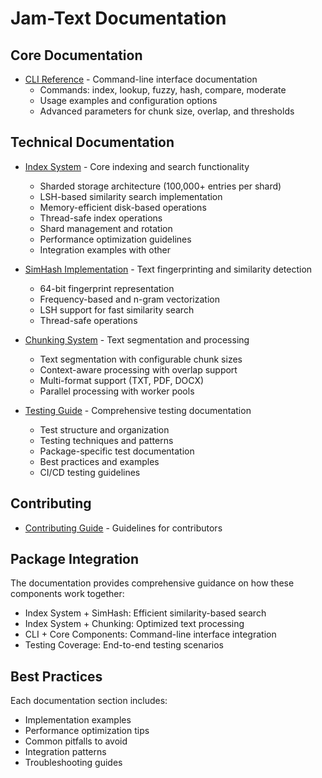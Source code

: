 # Jam-Text Documentation

## Core Documentation
- [CLI Reference](cli.md) - Command-line interface documentation
  - Commands: index, lookup, fuzzy, hash, compare, moderate
  - Usage examples and configuration options
  - Advanced parameters for chunk size, overlap, and thresholds

## Technical Documentation
- [Index System](Index_Readme.md) - Core indexing and search functionality
  - Sharded storage architecture (100,000+ entries per shard)
  - LSH-based similarity search implementation
  - Memory-efficient disk-based operations
  - Thread-safe index operations
  - Shard management and rotation
  - Performance optimization guidelines
  - Integration examples with other 
  
- [SimHash Implementation](simhash.md) - Text fingerprinting and similarity detection
  - 64-bit fingerprint representation
  - Frequency-based and n-gram vectorization
  - LSH support for fast similarity search
  - Thread-safe operations

- [Chunking System](chunking.md) - Text segmentation and processing
  - Text segmentation with configurable chunk sizes
  - Context-aware processing with overlap support
  - Multi-format support (TXT, PDF, DOCX)
  - Parallel processing with worker pools

- [Testing Guide](testing.md) - Comprehensive testing documentation
  - Test structure and organization
  - Testing techniques and patterns
  - Package-specific test documentation
  - Best practices and examples
  - CI/CD testing guidelines

## Contributing
- [Contributing Guide](CONTRIBUTING.md) - Guidelines for contributors

## Package Integration
The documentation provides comprehensive guidance on how these components work together:
- Index System + SimHash: Efficient similarity-based search
- Index System + Chunking: Optimized text processing
- CLI + Core Components: Command-line interface integration
- Testing Coverage: End-to-end testing scenarios

## Best Practices
Each documentation section includes:
- Implementation examples
- Performance optimization tips
- Common pitfalls to avoid
- Integration patterns
- Troubleshooting guides
